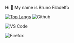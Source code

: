 Hi 👋 My name is Bruno Filadelfo

[![Top Langs](https://github-readme-stats.vercel.app/api/top-langs/?username=Bruno-Filadelfo)](https://github.com/Bruno-Filadelfo/github-readme-stats)
![Github](https://github-readme-stats.vercel.app/api/top-langs/?username={username}&theme=blue-green)

 ![VS Code](https://img.shields.io/badge/Visual_Studio_Code-0078D4?style=for-the-badge&logo=visual%20studio%20code&logoColor=white)

![Firefox](https://img.shields.io/badge/Firefox_Browser-FF7139?style=for-the-badge&logo=Firefox-Browser&logoColor=white)
